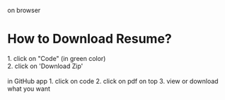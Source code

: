 on browser
<h1>How to Download Resume?</h1>
1. click on "Code" (in green color) <br>
2. click on 'Download Zip'
<br><br>
in GitHub app 
1. click on code 
2. click on pdf on top
3. view or download what you want